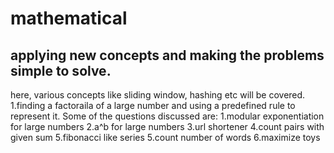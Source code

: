 # mathematical
## applying new concepts and making the problems simple to solve.
here, various concepts like sliding window, hashing etc will be covered.
1.finding a factoraila of a large number and using a predefined rule to represent it.
Some of the questions discussed are:
1.modular exponentiation for large numbers
2.a^b for large numbers
3.url shortener
4.count pairs with given sum
5.fibonacci like series
5.count number of words
6.maximize toys
